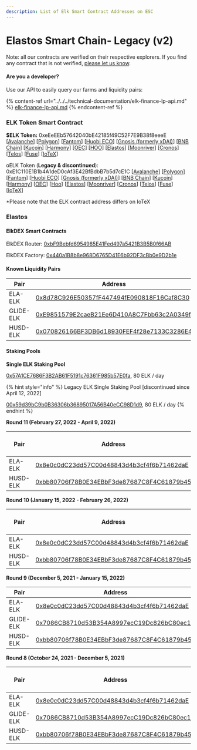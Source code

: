 ```yaml
---
description: List of Elk Smart Contract Addresses on ESC
---
```


# Elastos Smart Chain- Legacy (v2)

Note: all our contracts are verified on their respective explorers. If you find any contract that is not verified, [please let us know](mailto:hello@elk.finance).

#### Are you a developer?

Use our API to easily query our farms and liquidity pairs:

{% content-ref url="../../../technical-documentation/elk-finance-lp-api.md" %}
[elk-finance-lp-api.md](../../../technical-documentation/elk-finance-lp-api.md)
{% endcontent-ref %}

### ELK Token Smart Contract

**$ELK Token:** 0xeEeEEb57642040bE42185f49C52F7E9B38f8eeeE \[[Avalanche](https://snowtrace.io/token/0xeeeeeb57642040be42185f49c52f7e9b38f8eeee)] \[[Polygon](https://polygonscan.com/token/0xeEeEEb57642040bE42185f49C52F7E9B38f8eeeE)] \[[Fantom](https://ftmscan.com/token/0xeEeEEb57642040bE42185f49C52F7E9B38f8eeeE)] \[[Huobi ECO](https://hecoinfo.com/token/0xeEeEEb57642040bE42185f49C52F7E9B38f8eeeE)] \[[Gnosis (formerly xDAI)](https://blockscout.com/xdai/mainnet/token/0xeEeEEb57642040bE42185f49C52F7E9B38f8eeeE/token-transfers)] \[[BNB Chain](https://bscscan.com/token/0xeEeEEb57642040bE42185f49C52F7E9B38f8eeeE)] \[[Kucoin](https://explorer.kcc.io/en/token/0xeeeeeb57642040be42185f49c52f7e9b38f8eeee)] \[[Harmony](https://explorer.harmony.one/address/0xeEeEEb57642040bE42185f49C52F7E9B38f8eeeE)] \[[OEC](https://www.oklink.com/en/okc/address/0xeeeeeb57642040be42185f49c52f7e9b38f8eeee)] \[[HOO](https://hooscan.com/token/0xeEeEEb57642040bE42185f49C52F7E9B38f8eeeE)] \[[Elastos](https://esc.elastos.io/token/0xeEeEEb57642040bE42185f49C52F7E9B38f8eeeE/token-transfers)] \[[Moonriver](https://blockscout.moonriver.moonbeam.network/token/0xeEeEEb57642040bE42185f49C52F7E9B38f8eeeE/token-transfers)] \[[Cronos](https://cronos.org/explorer/token/0xeEeEEb57642040bE42185f49C52F7E9B38f8eeeE/token-transfers)] \[[Telos](https://www.teloscan.io/address/0xeeeeeb57642040be42185f49c52f7e9b38f8eeee)] \[[Fuse](https://explorer.fuse.io/token/0xeEeEEb57642040bE42185f49C52F7E9B38f8eeeE/token-transfers)] \[[IoTeX](https://iotexscout.io/address/0xeEeEEb57642040bE42185f49C52F7E9B38f8eeeE)]



oELK Token (**Legacy & discontinued**): 0xE1C110E1B1b4A1deD0cAf3E42BfBdbB7b5d7cE1C \[[Avalanche](https://cchain.explorer.avax.network/address/0xE1C110E1B1b4A1deD0cAf3E42BfBdbB7b5d7cE1C)] \[[Polygon](https://polygonscan.com/address/0xE1C110E1B1b4A1deD0cAf3E42BfBdbB7b5d7cE1C)] \[[Fantom](https://ftmscan.com/address/0xE1C110E1B1b4A1deD0cAf3E42BfBdbB7b5d7cE1C)] \[[Huobi ECO](https://hecoinfo.com/address/0xE1C110E1B1b4A1deD0cAf3E42BfBdbB7b5d7cE1C)] \[[Gnosis (formerly xDAI)](https://blockscout.com/xdai/mainnet/address/0xE1C110E1B1b4A1deD0cAf3E42BfBdbB7b5d7cE1C)] \[[BNB Chain](https://bscscan.com/address/0xE1C110E1B1b4A1deD0cAf3E42BfBdbB7b5d7cE1C)] \[[Kucoin](https://explorer.kcc.io/address/0xE1C110E1B1b4A1deD0cAf3E42BfBdbB7b5d7cE1C)] \[[Harmony](https://explorer.harmony.one/address/0xE1C110E1B1b4A1deD0cAf3E42BfBdbB7b5d7cE1C)] \[[OEC](https://www.oklink.com/okexchain/address/0xE1C110E1B1b4A1deD0cAf3E42BfBdbB7b5d7cE1C)] \[[Hoo](https://hooscan.com/address/0xE1C110E1B1b4A1deD0cAf3E42BfBdbB7b5d7cE1C)] \[[Elastos](https://esc.elastos.io/address/0xE1C110E1B1b4A1deD0cAf3E42BfBdbB7b5d7cE1C)] \[[Moonriver](https://blockscout.moonriver.moonbeam.network/address/0xE1C110E1B1b4A1deD0cAf3E42BfBdbB7b5d7cE1C)] \[[Cronos](https://cronos.crypto.org/explorer/address/0xE1C110E1B1b4A1deD0cAf3E42BfBdbB7b5d7cE1C/transactions)] \[[Telos](https://www.teloscan.io/evm/address/0xE1C110E1B1b4A1deD0cAf3E42BfBdbB7b5d7cE1C)] \[[Fuse](https://explorer.fuse.io/address/0xE1C110E1B1b4A1deD0cAf3E42BfBdbB7b5d7cE1C/transactions)] \[[IoTeX](https://iotexscout.io/address/0xe1cE1c0fa22EC693bAca6F5076bcdC4D0183DE1C)]

\*Please note that the ELK contract address differs on IoTeX

### Elastos

#### ElkDEX Smart Contracts

ElkDEX Router: [0xbF9Bebfd6954985E41Fed497a5421B3B5B0f66AB](https://esc.elastos.io/address/0xbF9Bebfd6954985E41Fed497a5421B3B5B0f66AB/transactions)

ElkDEX Factory: [0x440a1B8b8e968D6765D41E6b92DF3cBb0e9D2b1e](https://esc.elastos.io/address/0x440a1B8b8e968D6765D41E6b92DF3cBb0e9D2b1e/transactions)

#### Known Liquidity Pairs

<table><thead><tr><th width="379">Pair</th><th>Address</th></tr></thead><tbody><tr><td>ELA-ELK</td><td><a href="https://eth.elastos.io/address/0x8d78C926E50357fF447494fE090818F16Caf8C30/transactions">0x8d78C926E50357fF447494fE090818F16Caf8C30</a></td></tr><tr><td>GLIDE-ELK</td><td><a href="https://esc.elastos.io/address/0xE9851579E2caeB21Ee6D410A8C7Fbb63c2A0349f/transactions">0xE9851579E2caeB21Ee6D410A8C7Fbb63c2A0349f</a></td></tr><tr><td>HUSD-ELK</td><td><a href="https://eth.elastos.io/address/0x070826166BF3DB6d18930FEF4f28e7133C3286E4/transactions">0x070826166BF3DB6d18930FEF4f28e7133C3286E4</a></td></tr></tbody></table>

#### Staking Pools

**Single ELK Staking Pool**

[0x57A1CE7686F3B2AB61F5191c76361F985b57E0fa](https://esc.elastos.io/address/0x57A1CE7686F3B2AB61F5191c76361F985b57E0fa/transactions), 80 ELK / day

{% hint style="info" %}
Legacy ELK Single Staking Pool \[discontinued since April 12, 2022]

[0](https://www.oklink.com/okexchain/address/0x1e0C4867253698355d0689567D2F7968542e6e9f)[0x59d39bC9b0B36306b36895017A56B40eCC98D1d9](https://esc.elastos.io/address/0x59d39bC9b0B36306b36895017A56B40eCC98D1d9/transactions), 80 ELK / day
{% endhint %}

**Round 11 (February 27, 2022 - April 9, 2022)**

| Pair     | Address                                                                                                                 | ELK / day |
| -------- | ----------------------------------------------------------------------------------------------------------------------- | --------- |
| ELA-ELK  | [0x8e0c0dC23dd57C00d48843d4b3cf4f6b71462daE](https://esc.elastos.io/address/0x8e0c0dC23dd57C00d48843d4b3cf4f6b71462daE) | 500       |
| HUSD-ELK | [0xbb80706f78B0E34EBbF3de87687C8F4C61879b45](https://esc.elastos.io/address/0xbb80706f78B0E34EBbF3de87687C8F4C61879b45) | 50        |

**Round 10 (January 15, 2022 - February 26, 2022)**

| Pair     | Address                                                                                                                 | ELK / day |
| -------- | ----------------------------------------------------------------------------------------------------------------------- | --------- |
| ELA-ELK  | [0x8e0c0dC23dd57C00d48843d4b3cf4f6b71462daE](https://esc.elastos.io/address/0x8e0c0dC23dd57C00d48843d4b3cf4f6b71462daE) | 450       |
| HUSD-ELK | [0xbb80706f78B0E34EBbF3de87687C8F4C61879b45](https://esc.elastos.io/address/0xbb80706f78B0E34EBbF3de87687C8F4C61879b45) | 100       |

**Round 9 (December 5, 2021 - January 15, 2022)**

| Pair      | Address                                                                                                                              | ELK / day     |
| --------- | ------------------------------------------------------------------------------------------------------------------------------------ | ------------- |
| ELA-ELK   | [0x8e0c0dC23dd57C00d48843d4b3cf4f6b71462daE](https://esc.elastos.io/address/0x8e0c0dC23dd57C00d48843d4b3cf4f6b71462daE)              | 450 (BOOSTED) |
| GLIDE-ELK | [0x7086CB8710d53B354A8997ecC19Dc826bC80ec1C](https://esc.elastos.io/address/0x7086CB8710d53B354A8997ecC19Dc826bC80ec1C/transactions) | 150           |
| HUSD-ELK  | [0xbb80706f78B0E34EBbF3de87687C8F4C61879b45](https://esc.elastos.io/address/0xbb80706f78B0E34EBbF3de87687C8F4C61879b45)              | 100           |

**Round 8 (October 24, 2021 - December 5, 2021)**

| Pair      | Address                                                                                                                              | ELK / day |
| --------- | ------------------------------------------------------------------------------------------------------------------------------------ | --------- |
| ELA-ELK   | [0x8e0c0dC23dd57C00d48843d4b3cf4f6b71462daE](https://esc.elastos.io/address/0x8e0c0dC23dd57C00d48843d4b3cf4f6b71462daE)              | 450       |
| GLIDE-ELK | [0x7086CB8710d53B354A8997ecC19Dc826bC80ec1C](https://esc.elastos.io/address/0x7086CB8710d53B354A8997ecC19Dc826bC80ec1C/transactions) | 150       |
| HUSD-ELK  | [0xbb80706f78B0E34EBbF3de87687C8F4C61879b45](https://esc.elastos.io/address/0xbb80706f78B0E34EBbF3de87687C8F4C61879b45)              | 100       |

